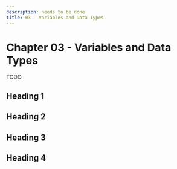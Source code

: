 ```yaml
---
description: needs to be done
title: 03 - Variables and Data Types
---
```


# Chapter 03 - Variables and Data Types

TODO

## Heading 1

## Heading 2

## Heading 3

## Heading 4
